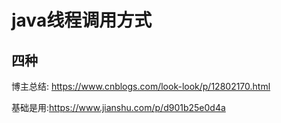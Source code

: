 # java线程调用方式


## 四种

博主总结: https://www.cnblogs.com/look-look/p/12802170.html
 
 基础是用:https://www.jianshu.com/p/d901b25e0d4a